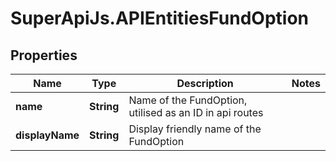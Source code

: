 # SuperApiJs.APIEntitiesFundOption

## Properties

Name | Type | Description | Notes
------------ | ------------- | ------------- | -------------
**name** | **String** | Name of the FundOption, utilised as an ID in api routes | 
**displayName** | **String** | Display friendly name of the FundOption | 


